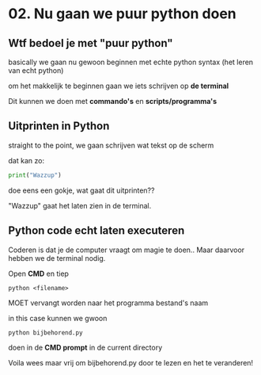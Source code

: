 # 02. Nu gaan we puur python doen

## Wtf bedoel je met "puur python"

basically we gaan nu gewoon beginnen met echte python syntax (het leren van echt python)

om het makkelijk te beginnen gaan we iets schrijven op **de terminal**

Dit kunnen we doen met **commando's** en **scripts/programma's**

## Uitprinten in Python

straight to the point, we gaan schrijven wat tekst op de scherm

dat kan zo:
```python
print("Wazzup")
```


doe eens een gokje, wat gaat dit uitprinten??

"Wazzup" gaat het laten zien in de terminal.


## Python code echt laten executeren

Coderen is dat je de computer vraagt om magie te doen.. Maar daarvoor hebben we de terminal nodig.

Open **CMD** en tiep
```
python <filename>
```
**<filename>** MOET vervangt worden naar het programma bestand's naam

in this case kunnen we gwoon 
```
python bijbehorend.py
```
doen in de **CMD prompt** in de current directory

Voila wees maar vrij om bijbehorend.py door te lezen en het te veranderen!

